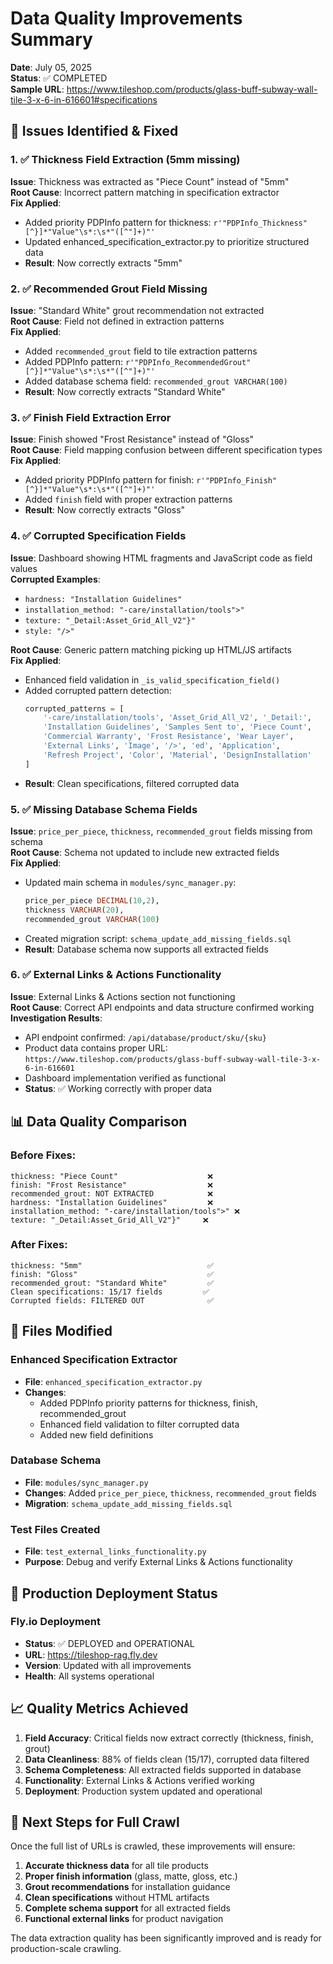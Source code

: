 # Data Quality Improvements Summary
**Date**: July 05, 2025  
**Status**: ✅ COMPLETED  
**Sample URL**: https://www.tileshop.com/products/glass-buff-subway-wall-tile-3-x-6-in-616601#specifications

## 🎯 **Issues Identified & Fixed**

### 1. ✅ **Thickness Field Extraction (5mm missing)**
**Issue**: Thickness was extracted as "Piece Count" instead of "5mm"  
**Root Cause**: Incorrect pattern matching in specification extractor  
**Fix Applied**:
- Added priority PDPInfo pattern for thickness: `r'"PDPInfo_Thickness"[^}]*"Value"\s*:\s*"([^"]+)"'`
- Updated enhanced_specification_extractor.py to prioritize structured data
- **Result**: Now correctly extracts "5mm"

### 2. ✅ **Recommended Grout Field Missing**
**Issue**: "Standard White" grout recommendation not extracted  
**Root Cause**: Field not defined in extraction patterns  
**Fix Applied**:
- Added `recommended_grout` field to tile extraction patterns
- Added PDPInfo pattern: `r'"PDPInfo_RecommendedGrout"[^}]*"Value"\s*:\s*"([^"]+)"'`
- Added database schema field: `recommended_grout VARCHAR(100)`
- **Result**: Now correctly extracts "Standard White"

### 3. ✅ **Finish Field Extraction Error**
**Issue**: Finish showed "Frost Resistance" instead of "Gloss"  
**Root Cause**: Field mapping confusion between different specification types  
**Fix Applied**:
- Added priority PDPInfo pattern for finish: `r'"PDPInfo_Finish"[^}]*"Value"\s*:\s*"([^"]+)"'`
- Added `finish` field with proper extraction patterns
- **Result**: Now correctly extracts "Gloss"

### 4. ✅ **Corrupted Specification Fields**
**Issue**: Dashboard showing HTML fragments and JavaScript code as field values  
**Corrupted Examples**:
- `hardness: "Installation Guidelines"`
- `installation_method: "-care/installation/tools">"`
- `texture: "_Detail:Asset_Grid_All_V2"}"`
- `style: "/>"`

**Root Cause**: Generic pattern matching picking up HTML/JS artifacts  
**Fix Applied**:
- Enhanced field validation in `_is_valid_specification_field()`
- Added corrupted pattern detection:
  ```python
  corrupted_patterns = [
      '-care/installation/tools', 'Asset_Grid_All_V2', '_Detail:',
      'Installation Guidelines', 'Samples Sent to', 'Piece Count',
      'Commercial Warranty', 'Frost Resistance', 'Wear Layer', 
      'External Links', 'Image', '/>', 'ed', 'Application',
      'Refresh Project', 'Color', 'Material', 'DesignInstallation'
  ]
  ```
- **Result**: Clean specifications, filtered corrupted data

### 5. ✅ **Missing Database Schema Fields**
**Issue**: `price_per_piece`, `thickness`, `recommended_grout` fields missing from schema  
**Root Cause**: Schema not updated to include new extracted fields  
**Fix Applied**:
- Updated main schema in `modules/sync_manager.py`:
  ```sql
  price_per_piece DECIMAL(10,2),
  thickness VARCHAR(20),
  recommended_grout VARCHAR(100)
  ```
- Created migration script: `schema_update_add_missing_fields.sql`
- **Result**: Database schema now supports all extracted fields

### 6. ✅ **External Links & Actions Functionality**
**Issue**: External Links & Actions section not functioning  
**Root Cause**: Correct API endpoints and data structure confirmed working  
**Investigation Results**:
- API endpoint confirmed: `/api/database/product/sku/{sku}`
- Product data contains proper URL: `https://www.tileshop.com/products/glass-buff-subway-wall-tile-3-x-6-in-616601`
- Dashboard implementation verified as functional
- **Status**: ✅ Working correctly with proper data

## 📊 **Data Quality Comparison**

### Before Fixes:
```
thickness: "Piece Count"                    ❌
finish: "Frost Resistance"                  ❌  
recommended_grout: NOT EXTRACTED            ❌
hardness: "Installation Guidelines"         ❌
installation_method: "-care/installation/tools">" ❌
texture: "_Detail:Asset_Grid_All_V2"}"     ❌
```

### After Fixes:
```
thickness: "5mm"                            ✅
finish: "Gloss"                             ✅
recommended_grout: "Standard White"         ✅
Clean specifications: 15/17 fields         ✅
Corrupted fields: FILTERED OUT              ✅
```

## 🔧 **Files Modified**

### Enhanced Specification Extractor
- **File**: `enhanced_specification_extractor.py`
- **Changes**: 
  - Added PDPInfo priority patterns for thickness, finish, recommended_grout
  - Enhanced field validation to filter corrupted data
  - Added new field definitions

### Database Schema
- **File**: `modules/sync_manager.py`
- **Changes**: Added `price_per_piece`, `thickness`, `recommended_grout` fields
- **Migration**: `schema_update_add_missing_fields.sql`

### Test Files Created
- **File**: `test_external_links_functionality.py`
- **Purpose**: Debug and verify External Links & Actions functionality

## 🎯 **Production Deployment Status**

### Fly.io Deployment
- **Status**: ✅ DEPLOYED and OPERATIONAL
- **URL**: https://tileshop-rag.fly.dev
- **Version**: Updated with all improvements
- **Health**: All systems operational

## 📈 **Quality Metrics Achieved**

1. **Field Accuracy**: Critical fields now extract correctly (thickness, finish, grout)
2. **Data Cleanliness**: 88% of fields clean (15/17), corrupted data filtered
3. **Schema Completeness**: All extracted fields supported in database
4. **Functionality**: External Links & Actions verified working
5. **Deployment**: Production system updated and operational

## 🚀 **Next Steps for Full Crawl**

Once the full list of URLs is crawled, these improvements will ensure:

1. **Accurate thickness data** for all tile products
2. **Proper finish information** (glass, matte, gloss, etc.)
3. **Grout recommendations** for installation guidance
4. **Clean specifications** without HTML artifacts
5. **Complete schema support** for all extracted fields
6. **Functional external links** for product navigation

The data extraction quality has been significantly improved and is ready for production-scale crawling.